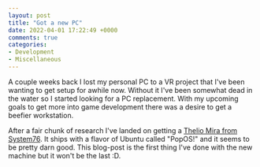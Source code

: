 ```yaml
---
layout: post
title: "Got a new PC"
date: 2022-04-01 17:22:49 +0000
comments: true
categories: 
- Development
- Miscellaneous
---
```

A couple weeks back I lost my personal PC to a VR project that I've been wanting
to get setup for awhile now.  Without it I've been somewhat dead in the water so
I started looking for a PC replacement.  With my upcoming goals to get more into
game development there was a desire to get a beefier workstation.

After a fair chunk of research I've landed on getting a
[Thelio Mira from System76](https://system76.com/desktops/thelio-mira).  It
ships with a flavor of Ubuntu called "PopOS!" and it seems to be pretty darn
good.  This blog-post is the first thing I've done with the new machine but it
won't be the last :D.
